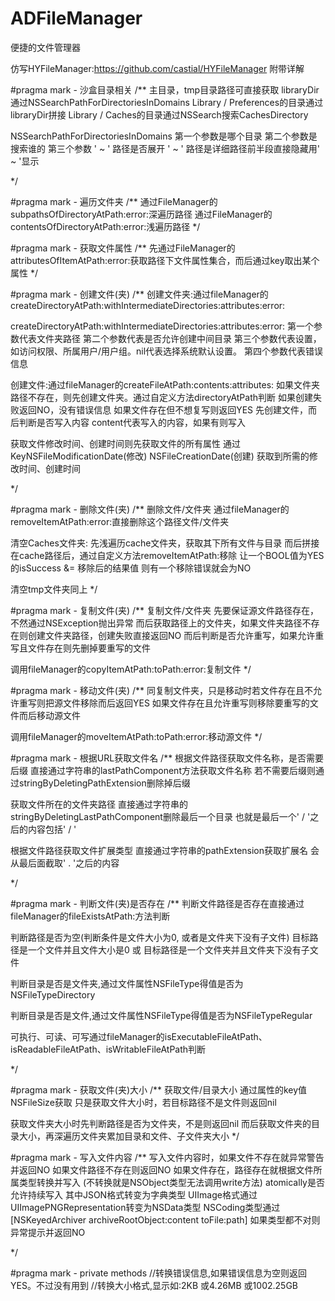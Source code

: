# ADFileManager
便捷的文件管理器

仿写HYFileManager:https://github.com/castial/HYFileManager
附带详解

#pragma mark - 沙盒目录相关
/**
 主目录，tmp目录路径可直接获取
 libraryDir通过NSSearchPathForDirectoriesInDomains
 Library / Preferences的目录通过libraryDir拼接
 Library / Caches的目录通过NSSearch搜索CachesDirectory
 
 NSSearchPathForDirectoriesInDomains
 第一个参数是哪个目录
 第二个参数是搜索谁的
 第三个参数 ' ~ ' 路径是否展开
 ' ~ ' 路径是详细路径前半段直接隐藏用' ~ '显示
 
 */

#pragma mark - 遍历文件夹
/**
 通过FileManager的subpathsOfDirectoryAtPath:error:深遍历路径
 通过FileManager的contentsOfDirectoryAtPath:error:浅遍历路径
 */

#pragma mark - 获取文件属性
/**
 先通过FileManager的attributesOfItemAtPath:error:获取路径下文件属性集合，而后通过key取出某个属性
 */

#pragma mark - 创建文件(夹)
/**
 创建文件夹:通过fileManager的createDirectoryAtPath:withIntermediateDirectories:attributes:error:
 
 createDirectoryAtPath:withIntermediateDirectories:attributes:error:
 第一个参数代表文件夹路径
 第二个参数代表是否允许创建中间目录
 第三个参数代表设置，如访问权限、所属用户/用户组。nil代表选择系统默认设置。
 第四个参数代表错误信息
 
 创建文件:通过fileManager的createFileAtPath:contents:attributes:
 如果文件夹路径不存在，则先创建文件夹。通过自定义方法directoryAtPath判断
 如果创建失败返回NO，没有错误信息
 如果文件存在但不想复写则返回YES
 先创建文件，而后判断是否写入内容
 content代表写入的内容，如果有则写入
 
 获取文件修改时间、创建时间则先获取文件的所有属性
 通过KeyNSFileModificationDate(修改) NSFileCreationDate(创建)
 获取到所需的修改时间、创建时间
 
 
 */

#pragma mark - 删除文件(夹)
/**
 删除文件/文件夹 通过fileManager的removeItemAtPath:error:直接删除这个路径文件/文件夹
 
 清空Caches文件夹:
 先浅遍历cache文件夹，获取其下所有文件与目录
 而后拼接在cache路径后，通过自定义方法removeItemAtPath:移除
 让一个BOOL值为YES的isSuccess &= 移除后的结果值
 则有一个移除错误就会为NO
 
 清空tmp文件夹同上
 */

#pragma mark - 复制文件(夹)
/**
 复制文件/文件夹 先要保证源文件路径存在，不然通过NSException抛出异常
 而后获取路径上的文件夹，如果文件夹路径不存在则创建文件夹路径，创建失败直接返回NO
 而后判断是否允许重写，如果允许重写且文件存在则先删掉要重写的文件
 
 调用fileManager的copyItemAtPath:toPath:error:复制文件
 */

#pragma mark - 移动文件(夹)
/**
 同复制文件夹，只是移动时若文件存在且不允许重写则把源文件移除而后返回YES
 如果文件存在且允许重写则移除要重写的文件而后移动源文件
 
 调用fileManager的moveItemAtPath:toPath:error:移动源文件
 */

#pragma mark - 根据URL获取文件名
/**
 根据文件路径获取文件名称，是否需要后缀
 直接通过字符串的lastPathComponent方法获取文件名称
 若不需要后缀则通过stringByDeletingPathExtension删除掉后缀
 
 获取文件所在的文件夹路径
 直接通过字符串的stringByDeletingLastPathComponent删除最后一个目录
 也就是最后一个' / '之后的内容包括' / '
 
 根据文件路径获取文件扩展类型
 直接通过字符串的pathExtension获取扩展名
 会从最后面截取' . '之后的内容
 
 */

#pragma mark - 判断文件(夹)是否存在
/**
 判断文件路径是否存在直接通过fileManager的fileExistsAtPath:方法判断
 
 判断路径是否为空(判断条件是文件大小为0, 或者是文件夹下没有子文件)
 目标路径是一个文件并且文件大小是0
 或 目标路径是一个文件夹并且文件夹下没有子文件
 
 判断目录是否是文件夹,通过文件属性NSFileType得值是否为NSFileTypeDirectory
 
 判断目录是否是文件,通过文件属性NSFileType得值是否为NSFileTypeRegular
 
 可执行、可读、可写通过fileManager的isExecutableFileAtPath、
 isReadableFileAtPath、isWritableFileAtPath判断
 
 */

#pragma mark - 获取文件(夹)大小
/**
 获取文件/目录大小 通过属性的key值NSFileSize获取
 只是获取文件大小时，若目标路径不是文件则返回nil
 
 获取文件夹大小时先判断路径是否为文件夹，不是则返回nil
 而后获取文件夹的目录大小，再深遍历文件夹累加目录和文件、子文件夹大小
 */


#pragma mark - 写入文件内容
/**
 写入文件内容时，如果文件不存在就异常警告并返回NO
 如果文件路径不存在则返回NO
 如果文件存在，路径存在就根据文件所属类型转换并写入
 (不转换就是NSObject类型无法调用write方法)
 atomically是否允许持续写入
 其中JSON格式转变为字典类型
 UIImage格式通过UIImagePNGRepresentation转变为NSData类型
 NSCoding类型通过[NSKeyedArchiver archiveRootObject:content toFile:path]
 如果类型都不对则异常提示并返回NO
 
 */


#pragma mark - private methods
//转换错误信息,如果错误信息为空则返回YES。不过没有用到
//转换大小格式,显示如:2KB 或4.26MB 或1002.25GB
